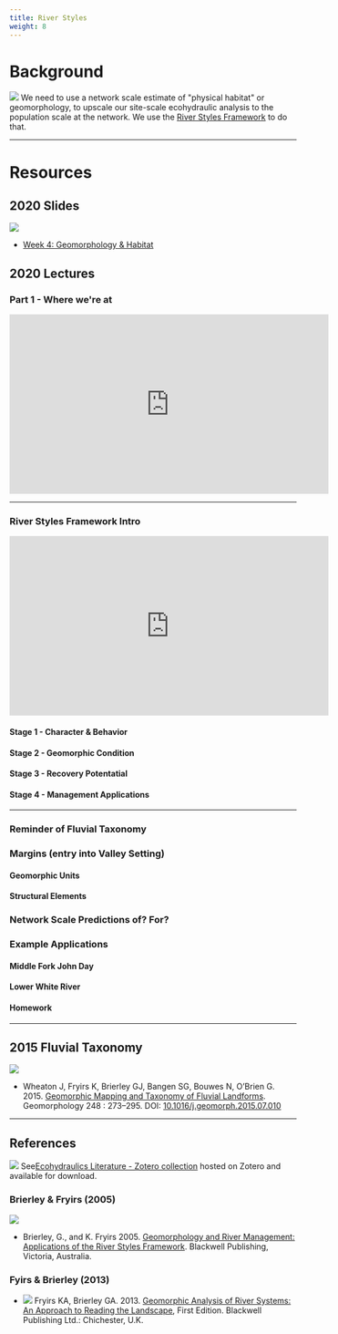 ```yaml
---
title: River Styles
weight: 8
---
```




# Background

<a href="https://s3-us-west-2.amazonaws.com/etalweb.joewheaton.org/Courses/Ecohydraulic/2020/Reading/Wheaton_FluvialTaxonomy.pdf"><img class="float-right" src="{{ site.baseurl }}/assets/images/pics/NeedRS.png"></a> We need to use a network scale estimate of "physical habitat" or geomorphology, to upscale our site-scale ecohydraulic analysis to the population scale at the network. We use the  [River Styles Framework](https://riverstyles.com/) to do that. 

------
# Resources

## 2020 Slides
[<img class="float-right" src="{{ site.baseurl }}/assets/images/lectures/2020_Ecohydraulics_Week_04.png">](https://s3-us-west-2.amazonaws.com/etalweb.joewheaton.org/Courses/Ecohydraulic/2020/Lectures/WATS6900_Ecohydraulics_2020_Week04.pdf)

- <i class="fa fa-file-pdf-o" aria-hidden="true"></i> [Week 4: Geomorphology & Habitat](https://s3-us-west-2.amazonaws.com/etalweb.joewheaton.org/Courses/Ecohydraulic/2020/Lectures/WATS6900_Ecohydraulics_2020_Week04.pdf) 

## 2020 Lectures

### Part 1 - Where we're at
<div class="responsive-embed">
<iframe width="560" height="315" src="https://www.youtube.com/embed/07KPKecyCf4" frameborder="0" allow="accelerometer; autoplay; encrypted-media; gyroscope; picture-in-picture" allowfullscreen></iframe>
</div>


-------
### River Styles Framework Intro

<div class="responsive-embed">
<iframe width="560" height="315" src="https://www.youtube.com/embed/aVszpBvs9rw" frameborder="0" allow="accelerometer; autoplay; encrypted-media; gyroscope; picture-in-picture" allowfullscreen></iframe>
</div>

#### Stage 1 - Character & Behavior

<div class="responsive-embed">
</div>

#### Stage 2 - Geomorphic Condition

<div class="responsive-embed">
</div>

#### Stage 3 - Recovery Potentatial

<div class="responsive-embed">
</div>

#### Stage 4 - Management Applications

<div class="responsive-embed">
</div>

------
### Reminder of Fluvial Taxonomy

<div class="responsive-embed">
</div>

### Margins (entry into Valley Setting)

<div class="responsive-embed">
</div>

#### Geomorphic Units

<div class="responsive-embed">
</div>

#### Structural Elements

<div class="responsive-embed">
</div>

### Network Scale Predictions of? For?

<div class="responsive-embed">
</div>

### Example Applications

<div class="responsive-embed">
</div>

#### Middle Fork John Day

<div class="responsive-embed">
</div>

#### Lower White River

<div class="responsive-embed">
</div>

#### Homework

<div class="responsive-embed">
</div>



----
## 2015 Fluvial Taxonomy
<a href="https://s3-us-west-2.amazonaws.com/etalweb.joewheaton.org/Courses/Ecohydraulic/2020/Reading/Wheaton_FluvialTaxonomy.pdf"><img class="float-right" src="{{ site.baseurl }}/assets/images/covers/Wheaton2015.png"></a>
- <a href="https://s3-us-west-2.amazonaws.com/etalweb.joewheaton.org/Courses/Ecohydraulic/2020/Reading/Wheaton_FluvialTaxonomy.pdf"><i class="fa fa-file-pdf-o" aria-hidden="true"></i></a> Wheaton J, Fryirs K, Brierley GJ, Bangen SG, Bouwes N, O’Brien G. 2015. [Geomorphic Mapping and Taxonomy of Fluvial Landforms](https://s3-us-west-2.amazonaws.com/etalweb.joewheaton.org/Courses/Ecohydraulic/2020/Reading/Wheaton_FluvialTaxonomy.pdf). Geomorphology 248 : 273–295. DOI: [10.1016/j.geomorph.2015.07.010](https://dx.doi.org/10.1016/j.geomorph.2015.07.010)

------
## References


<a href="https://www.zotero.org/groups/2441047/ecohdraulics_wats_6900/collections/77RC26IK"><img class="float-left" src="{{ site.baseurl }}/assets/images/logos/Zotero.png"></a>  See[Ecohydraulics Literature - Zotero collection](https://www.zotero.org/groups/2441047/ecohdraulics_wats_6900/collections/77RC26IK)  hosted on Zotero and available for download. 

### Brierley & Fryirs (2005)
<a href="https://www.wiley.com/en-au/Geomorphology+and+River+Management%3A+Applications+of+the+River+Styles+Framework-p-9781405115162"><img class="float-right" src="{{ site.baseurl }}/assets/images/covers/RiverStyles.jpg"></a> 
  - <a href="https://usu.instructure.com/courses/580268/files/folder/Reading?preview=77096604"><i class="fa fa-file-pdf-o" aria-hidden="true"></i></a> Brierley, G., and K. Fryirs 2005. [Geomorphology and River Management: Applications of the River Styles Framework](https://www.wiley.com/en-au/Geomorphology+and+River+Management%3A+Applications+of+the+River+Styles+Framework-p-9781405115162). Blackwell Publishing, Victoria, Australia. 



### Fyirs & Brierley (2013)
-  <a href="https://www.wiley.com/en-au/Geomorphic+Analysis+of+River+Systems%3A+An+Approach+to+Reading+the+Landscape-p-9781405192743"><img class="float-right" src="{{ site.baseurl }}/assets/images/covers/ReadingLandscape.png"></a> Fryirs KA, Brierley GA. 2013. [Geomorphic Analysis of River Systems: An Approach to Reading the Landscape](https://www.wiley.com/en-au/Geomorphic+Analysis+of+River+Systems%3A+An+Approach+to+Reading+the+Landscape-p-9781405192743), First Edition.  Blackwell Publishing Ltd.: Chichester, U.K.

